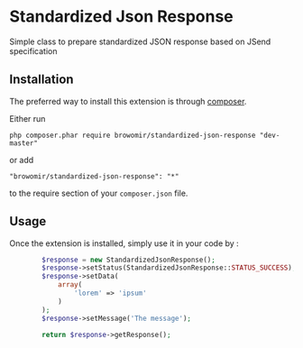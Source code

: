 Standardized Json Response
=========
Simple class to prepare standardized JSON response based on JSend specification

Installation
------------

The preferred way to install this extension is through [composer](http://getcomposer.org/download/).

Either run

```
php composer.phar require browomir/standardized-json-response "dev-master"
```

or add

```
"browomir/standardized-json-response": "*"
```

to the require section of your `composer.json` file.


Usage
-----

Once the extension is installed, simply use it in your code by  :

```php
        $response = new StandardizedJsonResponse();
        $response->setStatus(StandardizedJsonResponse::STATUS_SUCCESS);
        $response->setData(
            array(
                'lorem' => 'ipsum'
            )
        );
        $response->setMessage('The message');

        return $response->getResponse();
```